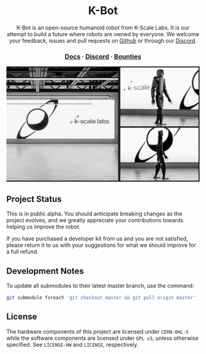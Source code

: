 <div align="center">
<h1>K-Bot</h1>
<p>K-Bot is an open-source humanoid robot from K-Scale Labs. It is our attempt to build a future where robots are owned by everyone. We welcome your feedback, issues and pull requests on <a href="https://url.kscale.dev/github">Github</a> or through our <a href="https://url.kscale.dev/discord">Discord</a>.</p>
<h3>
  <a href="https://url.kscale.dev/docs">Docs</a> ·
  <a href="https://url.kscale.dev/discord">Discord</a> ·
  <a href="https://url.kscale.dev/bounties">Bounties</a>
</h3>
</div>

![K-Bot](/assets/pics/e.webp)

## Project Status

This is in public alpha. You should anticipate breaking changes as the project evolves, and we greatly appreciate your contributions towards helping us improve the robot.

If you have purchased a developer kit from us and you are not satisfied, please return it to us with your suggestions for what we should improve for a full refund.

## Development Notes

To update all submodules to their latest master branch, use the command:

```bash
git submodule foreach 'git checkout master && git pull origin master'
```

## License

The hardware components of this project are licensed under `CERN-OHL-S` while the software components are licensed under `GPL v3`, unless otherwise specified. See `LICENSE-HW` and `LICENSE`, respectively.
